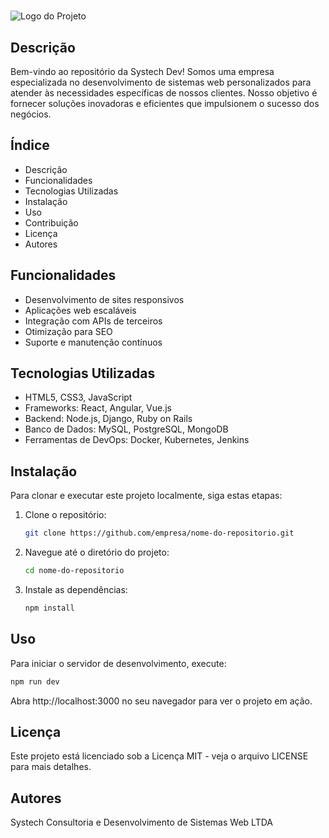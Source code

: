 # <Systech Dev>

![Logo do Projeto](https://github.com/gustavocrs/systechdev/blob/master/thumb.png)

## Descrição

Bem-vindo ao repositório da Systech Dev! Somos uma empresa especializada no desenvolvimento de sistemas web personalizados para atender às necessidades específicas de nossos clientes. Nosso objetivo é fornecer soluções inovadoras e eficientes que impulsionem o sucesso dos negócios.

## Índice

- Descrição
- Funcionalidades
- Tecnologias Utilizadas
- Instalação
- Uso
- Contribuição
- Licença
- Autores

## Funcionalidades

- Desenvolvimento de sites responsivos
- Aplicações web escaláveis
- Integração com APIs de terceiros
- Otimização para SEO
- Suporte e manutenção contínuos

## Tecnologias Utilizadas

- HTML5, CSS3, JavaScript
- Frameworks: React, Angular, Vue.js
- Backend: Node.js, Django, Ruby on Rails
- Banco de Dados: MySQL, PostgreSQL, MongoDB
- Ferramentas de DevOps: Docker, Kubernetes, Jenkins

## Instalação

Para clonar e executar este projeto localmente, siga estas etapas:

1. Clone o repositório:
   ```bash
   git clone https://github.com/empresa/nome-do-repositorio.git
   ```
2. Navegue até o diretório do projeto:
   ```bash
   cd nome-do-repositorio
   ```
3. Instale as dependências:
   ```bash
   npm install
   ```

## Uso

Para iniciar o servidor de desenvolvimento, execute:

```bash
npm run dev
```

Abra http://localhost:3000 no seu navegador para ver o projeto em ação.

## Licença

Este projeto está licenciado sob a Licença MIT - veja o arquivo LICENSE para mais detalhes.

## Autores

Systech Consultoria e Desenvolvimento de Sistemas Web LTDA
